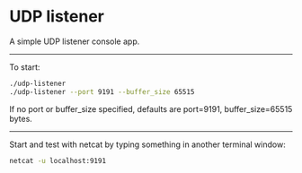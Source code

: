 # UDP listener
A simple UDP listener console app.

***

To start:

```bash
./udp-listener
./udp-listener --port 9191 --buffer_size 65515
```

If no port or buffer_size specified, defaults are port=9191, buffer_size=65515 bytes.

***

Start and test with netcat by typing something in another terminal window:
```bash
netcat -u localhost:9191
``` 

